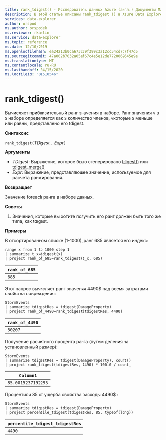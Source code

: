 ```yaml
---
title: rank_tdigest() - Исследователь данных Azure (англ.) Документы Майкрософт
description: В этой статье описаны rank_tdigest () в Azure Data Explorer.
services: data-explorer
author: orspod
ms.author: orspodek
ms.reviewer: rkarlin
ms.service: data-explorer
ms.topic: reference
ms.date: 12/10/2019
ms.openlocfilehash: ea24213b0ca673c39f399c3a12cc54cd7d7f47d5
ms.sourcegitcommit: 47a002b7032a05ef67c4e5e12de7720062645e9e
ms.translationtype: MT
ms.contentlocale: ru-RU
ms.lasthandoff: 04/15/2020
ms.locfileid: "81510546"
---
```

# <a name="rank_tdigest"></a>rank_tdigest()

Вычисляет приблизительный ранг значения в наборе. Ранг значения `v` в `S` наборе определяется как `S` количество членов, `v`которые `S` меньше или равны, представлено его tdigest.

**Синтаксис**

`rank_tdigest(`*TDigest* `,` *Expr*`)`

**Аргументы**

* *TDigest*: Выражение, которое было сгенерировано [tdigest()](tdigest-aggfunction.md) или [tdigest_merge()](tdigest-merge-aggfunction.md)
* *Expr*: Выражение, представляющее значение, используемое для расчета ранжирования.

**Возвращает**

Значение foreach ранга в наборе данных.

**Советы**

1) Значения, которые вы хотите получить его ранг должен быть того же типа, как tdigest.

**Примеры**

В отсортированном списке (1-1000), ранг 685 является его индекс:

```kusto
range x from 1 to 1000 step 1
| summarize t_x=tdigest(x)
| project rank_of_685=rank_tdigest(t_x, 685)
```

|`rank_of_685`|
|-------------|
|`685`        |

Этот запрос вычисляет ранг значения 4490$ над всеми затратами свойства повреждения:

```kusto
StormEvents
| summarize tdigestRes = tdigest(DamageProperty)
| project rank_of_4490=rank_tdigest(tdigestRes, 4490) 

```

|`rank_of_4490`|
|--------------|
|`50207`       |

Получение расчетного процента ранга (путем деления на установленный размер):

```kusto
StormEvents
| summarize tdigestRes = tdigest(DamageProperty), count()
| project rank_tdigest(tdigestRes, 4490) * 100.0 / count_

```

|`Column1`         |
|------------------|
|`85.0015237192293`|


Процентили 85 от ущерба свойства расходы 4490$ :

```kusto
StormEvents
| summarize tdigestRes = tdigest(DamageProperty)
| project percentile_tdigest(tdigestRes, 85, typeof(long))

```

|`percentile_tdigest_tdigestRes`|
|-------------------------------|
|`4490`                         |


